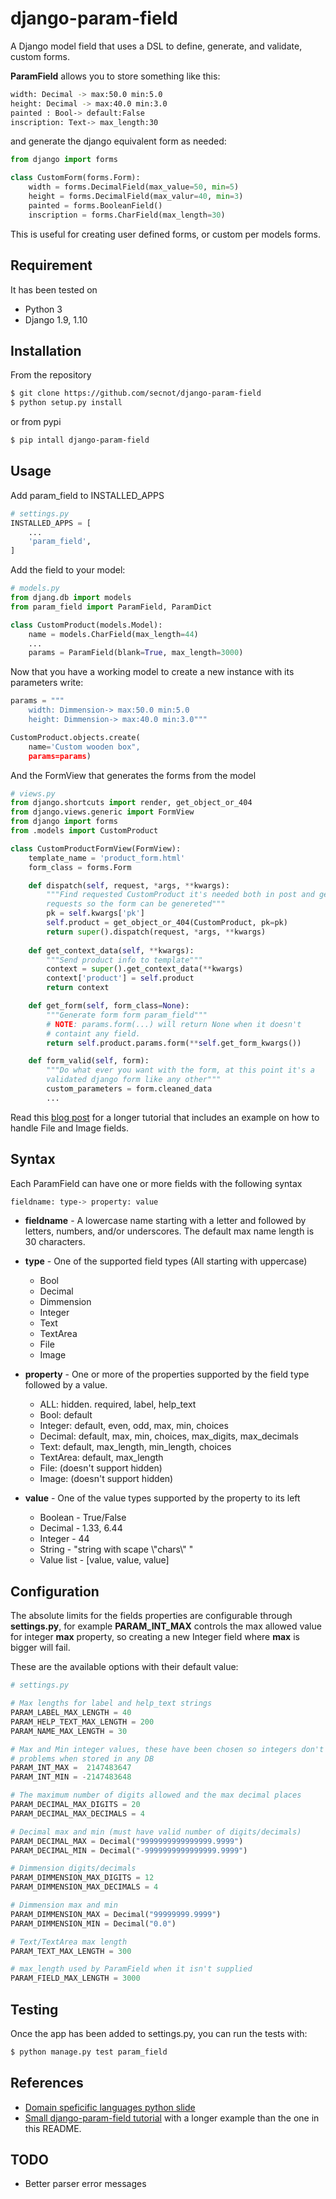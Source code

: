 # django-param-field

A Django model field that uses a DSL to define, generate, and validate, custom forms.

**ParamField** allows you to store something like this:

```bash
width: Decimal -> max:50.0 min:5.0
height: Decimal -> max:40.0 min:3.0
painted : Bool-> default:False
inscription: Text-> max_length:30
```

and generate the django equivalent form as needed:

```python
from django import forms

class CustomForm(forms.Form):
	width = forms.DecimalField(max_value=50, min=5)
	height = forms.DecimalField(max_valur=40, min=3)
	painted = forms.BooleanField()
	inscription = forms.CharField(max_length=30)
```	

This is useful for creating user defined forms, or custom per models forms.

## Requirement

It has been tested on

* Python 3
* Django 1.9, 1.10


## Installation

From the repository

```bash
$ git clone https://github.com/secnot/django-param-field
$ python setup.py install
```

or from pypi

```bash
$ pip intall django-param-field
```

## Usage

Add param_field to INSTALLED_APPS

```python
# settings.py
INSTALLED_APPS = [
	...
	'param_field',
]
```

Add the field to your model:

```python
# models.py
from djang.db import models
from param_field import ParamField, ParamDict

class CustomProduct(models.Model):
	name = models.CharField(max_length=44)
	...
	params = ParamField(blank=True, max_length=3000)
```

Now that you have a working model to create a new instance with its parameters write:

```python
params = """
	width: Dimmension-> max:50.0 min:5.0
	height: Dimmension-> max:40.0 min:3.0"""

CustomProduct.objects.create(
	name='Custom wooden box",
	params=params)
```


And the FormView that generates the forms from the model

```python
# views.py
from django.shortcuts import render, get_object_or_404
from django.views.generic import FormView
from django import forms
from .models import CustomProduct

class CustomProductFormView(FormView):
	template_name = 'product_form.html'
	form_class = forms.Form

	def dispatch(self, request, *args, **kwargs):
		"""Find requested CustomProduct it's needed both in post and get 
		requests so the form can be genereted"""
		pk = self.kwargs['pk']
		self.product = get_object_or_404(CustomProduct, pk=pk)
		return super().dispatch(request, *args, **kwargs)
	
    def get_context_data(self, **kwargs):
		"""Send product info to template"""
        context = super().get_context_data(**kwargs)
        context['product'] = self.product
        return context

	def get_form(self, form_class=None):
		"""Generate form form param_field"""
		# NOTE: params.form(...) will return None when it doesn't
		# containt any field.
		return self.product.params.form(**self.get_form_kwargs())

	def form_valid(self, form):
		"""Do what ever you want with the form, at this point it's a
		validated django form like any other"""
		custom_parameters = form.cleaned_data
		...
```

Read this [blog post](http://www.secnot.com/django-param-field-en.html) for a longer
tutorial that includes an example on how to handle File and Image fields.


## Syntax

Each ParamField can have one or more fields with the following syntax

```bash
fieldname: type-> property: value
```

* **fieldname** - A lowercase name starting with a letter and followed by letters, numbers, 
	and/or underscores. The default max name length is 30 characters.

* **type** - One of the supported field types (All starting with uppercase)    
	* Bool
	* Decimal
	* Dimmension
	* Integer
	* Text
	* TextArea
	* File
	* Image

* **property** - One or more of the properties supported by the field type
	followed by a value.
	* ALL: hidden. required, label, help_text
	* Bool: default
	* Integer: default, even, odd, max, min, choices
	* Decimal: default, max, min, choices, max_digits, max_decimals
	* Text: default, max_length, min_length, choices
	* TextArea: default, max_length
	* File: (doesn't support hidden)
	* Image: (doesn't support hidden) 

* **value** - One of the value types supported by the property to its left
	* Boolean - True/False
	* Decimal - 1.33, 6.44
	* Integer - 44
	* String - "string with scape \\"chars\\" "
	* Value list - [value, value, value]


## Configuration

The absolute limits for the fields properties are configurable through **settings.py**, 
for example **PARAM_INT_MAX** controls the max allowed value for integer **max** property,
so creating a new Integer field where **max** is bigger will fail.  

These are the available options with their default value:


``` python
# settings.py

# Max lengths for label and help_text strings
PARAM_LABEL_MAX_LENGTH = 40
PARAM_HELP_TEXT_MAX_LENGTH = 200
PARAM_NAME_MAX_LENGTH = 30

# Max and Min integer values, these have been chosen so integers don't cause
# problems when stored in any DB
PARAM_INT_MAX =  2147483647
PARAM_INT_MIN = -2147483648

# The maximum number of digits allowed and the max decimal places
PARAM_DECIMAL_MAX_DIGITS = 20
PARAM_DECIMAL_MAX_DECIMALS = 4

# Decimal max and min (must have valid number of digits/decimals)
PARAM_DECIMAL_MAX = Decimal("9999999999999999.9999") 
PARAM_DECIMAL_MIN = Decimal("-9999999999999999.9999")

# Dimmension digits/decimals
PARAM_DIMMENSION_MAX_DIGITS = 12
PARAM_DIMMENSION_MAX_DECIMALS = 4

# Dimmension max and min
PARAM_DIMMENSION_MAX = Decimal("99999999.9999")
PARAM_DIMMENSION_MIN = Decimal("0.0")

# Text/TextArea max length
PARAM_TEXT_MAX_LENGTH = 300

# max_length used by ParamField when it isn't supplied
PARAM_FIELD_MAX_LENGTH = 3000
```

## Testing

Once the app has been added to settings.py, you can run the tests with:

```bash
$ python manage.py test param_field
```

## References

* [Domain speficific languages python slide](http://es.slideshare.net/Siddhi/creating-domain-specific-languages-in-python)
* [Small django-param-field tutorial](http://www.secnot.com/django-param-field-en.html) with a longer example than the one
in this README.

## TODO

* Better parser error messages

